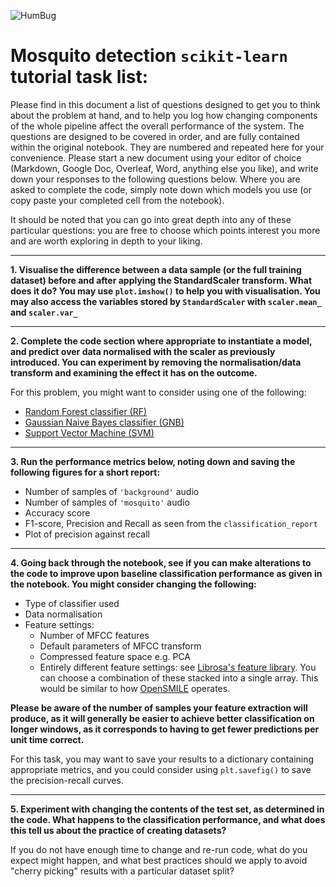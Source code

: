 ![HumBug](https://raw.githubusercontent.com/ikiskin/UNIQ-deepmind/master/data/pics/humbug-logo.png)
# Mosquito detection `scikit-learn` tutorial task list:

Please find in this document a list of questions designed to get you to think about the problem at hand, and to help you log how changing components of the whole pipeline affect the overall performance of the system. The questions are designed to be covered in order, and are fully contained within the original notebook. They are numbered and repeated here for your convenience. Please start a new document using your editor of choice (Markdown, Google Doc, Overleaf, Word, anything else you like), and write down your responses to the following questions below. Where you are asked to complete the code, simply note down which models you use (or copy paste your completed cell from the notebook). 

It should be noted that you can go into great depth into any of these particular questions: you are free to choose which points interest you more and are worth exploring in depth to your liking.

---

**1. Visualise the difference between a data sample (or the full training dataset) before and after applying the StandardScaler transform. What does it do? You may use `plot.imshow()` to help you with visualisation. You may also access the variables stored by `StandardScaler` with `scaler.mean_` and `scaler.var_`**


---


**2. Complete the code section where appropriate to instantiate a model, and predict over data normalised with the scaler as previously introduced. You can experiment by removing the normalisation/data transform and examining the effect it has on the outcome.**

For this problem, you might want to consider using one of the following:
* [Random Forest classifier (RF)](https://scikit-learn.org/stable/modules/generated/sklearn.ensemble.RandomForestClassifier.html)
* [Gaussian Naive Bayes classifier (GNB)](https://scikit-learn.org/stable/modules/generated/sklearn.naive_bayes.GaussianNB.html)
* [Support Vector Machine (SVM)](https://scikit-learn.org/stable/modules/svm.html)

---

**3. Run the performance metrics below, noting down and saving the following figures for a short report:**
* Number of samples of `'background'` audio
* Number of samples of `'mosquito'` audio
* Accuracy score
* F1-score, Precision and Recall as seen from the `classification_report`
* Plot of precision against recall

--- 
**4. Going back through the notebook, see if you can make alterations to the code to improve upon baseline classification performance as given in the notebook. You might consider changing the following:**
* Type of classifier used
* Data normalisation
* Feature settings:
  * Number of MFCC features
  * Default parameters of MFCC transform
  * Compressed feature space e.g. PCA
  * Entirely different feature settings: see [Librosa's feature library](https://librosa.org/doc/main/feature.html). You can choose a combination of these stacked into a single array. This would be similar to how [OpenSMILE](https://audeering.github.io/opensmile/about.html) operates.

**Please be aware of the number of samples your feature extraction will produce, as it will generally be easier to achieve better classification on longer windows, as it corresponds to having to get fewer predictions per unit time correct.**

For this task, you may want to save your results to a dictionary containing appropriate metrics, and you could consider using `plt.savefig()` to save the precision-recall curves.

---
**5. Experiment with changing the contents of the test set, as determined in the code. What happens to the classification performance, and what does this tell us about the practice of creating datasets?**

If you do not have enough time to change and re-run code, what do you expect might happen, and what best practices should we apply to avoid "cherry picking" results with a particular dataset split?
